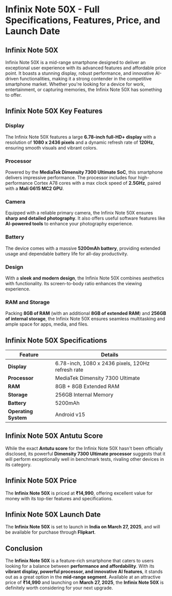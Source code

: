 # Infinix Note 50X - Full Specifications, Features, Price, and Launch Date

## Infinix Note 50X
Infinix Note 50X is a mid-range smartphone designed to deliver an exceptional user experience with its advanced features and affordable price point. It boasts a stunning display, robust performance, and innovative AI-driven functionalities, making it a strong contender in the competitive smartphone market. Whether you're looking for a device for work, entertainment, or capturing memories, the Infinix Note 50X has something to offer.

## Infinix Note 50X Key Features

### Display
The Infinix Note 50X features a large **6.78-inch full-HD+ display** with a resolution of **1080 x 2436 pixels** and a dynamic refresh rate of **120Hz**, ensuring smooth visuals and vibrant colors.

### Processor
Powered by the **MediaTek Dimensity 7300 Ultimate SoC**, this smartphone delivers impressive performance. The processor includes four high-performance Cortex A78 cores with a max clock speed of **2.5GHz**, paired with a **Mali G615 MC2 GPU**.

### Camera
Equipped with a reliable primary camera, the Infinix Note 50X ensures **sharp and detailed photography**. It also offers useful software features like **AI-powered tools** to enhance your photography experience.

### Battery
The device comes with a massive **5200mAh battery**, providing extended usage and dependable battery life for all-day productivity.

### Design
With a **sleek and modern design**, the Infinix Note 50X combines aesthetics with functionality. Its screen-to-body ratio enhances the viewing experience.

### RAM and Storage
Packing **8GB of RAM** (with an additional **8GB of extended RAM**) and **256GB of internal storage**, the Infinix Note 50X ensures seamless multitasking and ample space for apps, media, and files.

## Infinix Note 50X Specifications

| Feature            | Details                                    |
|-------------------|--------------------------------|
| **Display**       | 6.78-inch, 1080 x 2436 pixels, 120Hz refresh rate |
| **Processor**     | MediaTek Dimensity 7300 Ultimate            |
| **RAM**           | 8GB + 8GB Extended RAM                     |
| **Storage**       | 256GB Internal Memory                      |
| **Battery**       | 5200mAh                                   |
| **Operating System** | Android v15                          |

## Infinix Note 50X Antutu Score
While the exact **Antutu score** for the Infinix Note 50X hasn't been officially disclosed, its powerful **Dimensity 7300 Ultimate processor** suggests that it will perform exceptionally well in benchmark tests, rivaling other devices in its category.

## Infinix Note 50X Price
The **Infinix Note 50X** is priced at **₹14,990**, offering excellent value for money with its top-tier features and specifications.

## Infinix Note 50X Launch Date
The **Infinix Note 50X** is set to launch in **India on March 27, 2025**, and will be available for purchase through **Flipkart**.

## Conclusion
The **Infinix Note 50X** is a feature-rich smartphone that caters to users looking for a balance between **performance and affordability**. With its **vibrant display, powerful processor, and innovative AI features**, it stands out as a great option in the **mid-range segment**. Available at an attractive price of **₹14,990** and launching on **March 27, 2025**, the **Infinix Note 50X** is definitely worth considering for your next upgrade.
